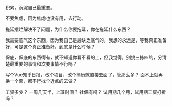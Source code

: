 积累，沉淀自己最重要。

不要焦虑，因为焦虑也没有用，去行动。

拖延摆烂解决不了问题，为什么你要拖延，你在拖延什么东西？

我需要底气这个东西，因为我自己是最缺乏底气的，我想的永远是，等我真正准备好，可是这个真正准备好，到底是什么时候？

保底，保底的东西得有，就不知道你看不看的上，但我觉得，别挑三拣四的，分清楚最重要的事情和次要事情不行吗？


写个Vue知乎日报，改个项目，改个简历就直接去面了，管那么多？
面不上就再换一个面，都不行找个近点的去做？


工资多少？
一周几天半，上班时间？
社保有吗？
试用期几个月，试用期工资打折吗？
